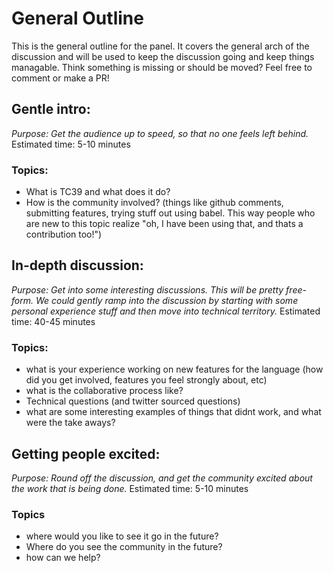 # General Outline
This is the general outline for the panel. It covers the general arch of the discussion and will be
used to keep the discussion going and keep things managable. Think something is missing or should be
moved? Feel free to comment or make a PR!

## Gentle intro:
_Purpose: Get the audience up to speed, so that no one feels left behind._
Estimated time: 5-10 minutes

### Topics:
- What is TC39 and what does it do?
- How is the community involved? (things like github comments, submitting features, trying stuff out
  using babel. This way people who are new to this topic realize "oh, I have been using that, and
  thats a contribution too!")

## In-depth discussion:
_Purpose: Get into some interesting discussions. This will be pretty free-form. We could gently
ramp into the discussion by starting with some personal experience stuff and then move into
technical territory._
Estimated time: 40-45 minutes

### Topics:
- what is your experience working on new features for the language (how did you get involved,
  features you feel strongly about, etc)
- what is the collaborative process like?
- Technical questions (and twitter sourced questions)
- what are some interesting examples of things that didnt work, and what were the take aways?

## Getting people excited:
_Purpose: Round off the discussion, and get the community excited about the work that is being
done._
Estimated time: 5-10 minutes

### Topics
- where would you like to see it go in the future?
- Where do you see the community in the future?
- how can we help?


